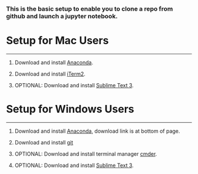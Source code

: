 ### This is the basic setup to enable you to clone a repo from github and launch a jupyter notebook.

# Setup for Mac Users
---
1. Download and install [Anaconda](https://repo.anaconda.com/archive/Anaconda3-2020.07-MacOSX-x86_64.pkg).

2. Download and install [iTerm2](https://iterm2.com/downloads.html).

3. OPTIONAL: Download and install [Sublime Text 3](https://www.sublimetext.com/3).


# Setup for Windows Users
---

1. Download and install [Anaconda](https://www.anaconda.com/products/individual), download link is at bottom of page.

2. Download and install [git](https://git-scm.com/download/win)

3. OPTIONAL: Download and install terminal manager [cmder](https://cmder.net//).

4. OPTIONAL: Download and install [Sublime Text 3](https://www.sublimetext.com/3).




